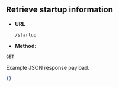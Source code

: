Retrieve startup information
----


* **URL**

  `/startup`
  
* **Method:**

`GET`

  Example JSON response payload.
  
```json
{}
```